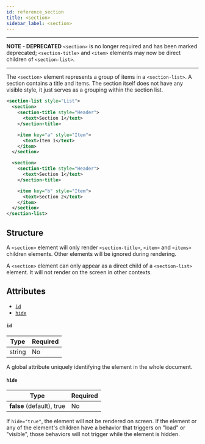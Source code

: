 ```yaml
---
id: reference_section
title: <section>
sidebar_label: <section>
---
```


---

**NOTE - DEPRECATED**
`<section>` is no longer required and has been marked deprecated; `<section-title>` and `<item>` elements may now be direct children of `<section-list>`.

---

The `<section>` element represents a group of items in a `<section-list>`. A section contains a title and items. The section itself does not have any visible style, it just serves as a grouping within the section list.

```xml
<section-list style="List">
  <section>
    <section-title style="Header">
      <text>Section 1</text>
    </section-title>

    <item key="a" style="Item">
      <text>Item 1</text>
    </item>
  </section>

  <section>
    <section-title style="Header">
      <text>Section 1</text>
    </section-title>

    <item key="b" style="Item">
      <text>Section 2</text>
    </item>
  </section>
</section-list>
```

## Structure

A `<section>` element will only render `<section-title>`, `<item>` and `<items>` children elements. Other elements will be ignored during rendering.

A `<section>` element can only appear as a direct child of a `<section-list>` element. It will not render on the screen in other contexts.

## Attributes

- [`id`](#id)
- [`hide`](#hide)

#### `id`

| Type   | Required |
| ------ | -------- |
| string | No       |

A global attribute uniquely identifying the element in the whole document.

#### `hide`

| Type                      | Required |
| ------------------------- | -------- |
| **false** (default), true | No       |

If `hide="true"`, the element will not be rendered on screen. If the element or any of the element's children have a behavior that triggers on "load" or "visible", those behaviors will not trigger while the element is hidden.
